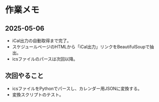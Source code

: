 # 作業メモ

## 2025-05-06
- iCal出力の自動取得まで完了。
- スケジュールページのHTMLから「iCal出力」リンクをBeautifulSoupで抽出。
- icsファイルのパースは次回以降。

## 次回やること
- icsファイルをPythonでパースし、カレンダー用JSONに変換する。
- 変換スクリプトのテスト。